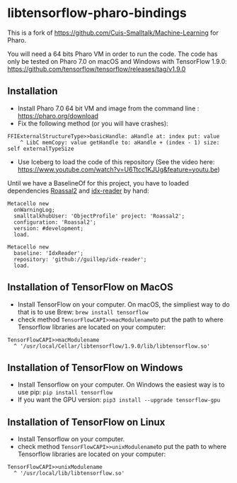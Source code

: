 # libtensorflow-pharo-bindings

This is a fork of https://github.com/Cuis-Smalltalk/Machine-Learning for Pharo.

You will need a 64 bits Pharo VM in order to run the code. The code has only be tested on Pharo 7.0 on macOS and Windows with TensorFlow 1.9.0: https://github.com/tensorflow/tensorflow/releases/tag/v1.9.0

## Installation

- Install Pharo 7.0 64 bit VM and image from the command line : https://pharo.org/download
- Fix the following method (or you will have crashes):
```Smalltalk
FFIExternalStructureType>>basicHandle: aHandle at: index put: value
	^ LibC memCopy: value getHandle to: aHandle + (index - 1) size: self externalTypeSize
  ```
- Use Iceberg to load the code of this repository (See the video here: https://www.youtube.com/watch?v=U6Ttcc1KJUg&feature=youtu.be)

Until we have a BaselineOf for this project, you have to loaded dependencies [Roassal2](https://github.com/ObjectProfile/Roassal2) and [idx-reader](https://github.com/guillep/idx-reader) by hand:

```Smalltalk
Metacello new 
  onWarningLog;
  smalltalkhubUser: 'ObjectProfile' project: 'Roassal2';
  configuration: 'Roassal2';
  version: #development;
  load.
```

```Smalltalk
Metacello new
  baseline: 'IdxReader';
  repository: 'github://guillep/idx-reader';
  load.
```

## Installation of TensorFlow on MacOS
- Install TensorFlow on your computer. On macOS, the simpliest way to do that is to use Brew:
```brew install tensorflow```
- check method ```TensorFlowCAPI>>macModulename```to put the path to where Tensorflow libraries are located on your computer:
```Smalltalk
TensorFlowCAPI>>macModulename
  ^ '/usr/local/Cellar/libtensorflow/1.9.0/lib/libtensorflow.so'
  ```
## Installation of TensorFlow on Windows
- Install Tensorflow on your computer. On Windows the easiest way is to use pip:
```pip install tensorflow```
- If you want the GPU version:
```pip3 install --upgrade tensorflow-gpu```

## Installation of TensorFlow on Linux
- Install Tensorflow on your computer.
- check method ```TensorFlowCAPI>>unixModulename```to put the path to where Tensorflow libraries are located on your computer:
```Smalltalk
TensorFlowCAPI>>unixModulename
  ^ '/usr/local/lib/libtensorflow.so'
  ```
